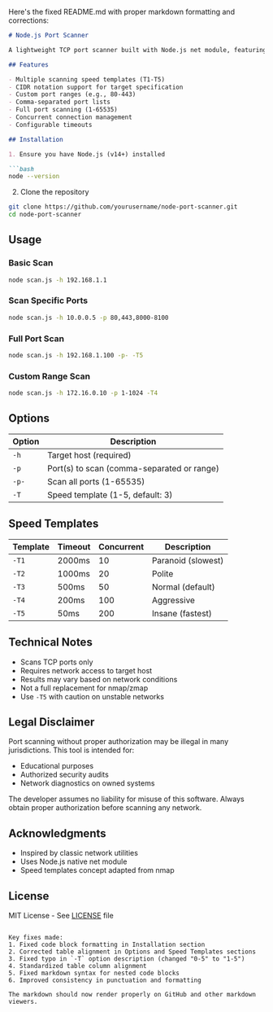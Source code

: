 Here's the fixed README.md with proper markdown formatting and corrections:

```markdown
# Node.js Port Scanner

A lightweight TCP port scanner built with Node.js net module, featuring configurable scanning speeds and port ranges.

## Features

- Multiple scanning speed templates (T1-T5)
- CIDR notation support for target specification
- Custom port ranges (e.g., 80-443)
- Comma-separated port lists
- Full port scanning (1-65535)
- Concurrent connection management
- Configurable timeouts

## Installation

1. Ensure you have Node.js (v14+) installed

```bash
node --version
```

2. Clone the repository

```bash
git clone https://github.com/yourusername/node-port-scanner.git
cd node-port-scanner
```

## Usage

### Basic Scan

```bash
node scan.js -h 192.168.1.1
```

### Scan Specific Ports

```bash
node scan.js -h 10.0.0.5 -p 80,443,8000-8100
```

### Full Port Scan

```bash
node scan.js -h 192.168.1.100 -p- -T5
```

### Custom Range Scan

```bash
node scan.js -h 172.16.0.10 -p 1-1024 -T4
```

## Options

| Option | Description                                  |
|--------|----------------------------------------------|
| `-h`   | Target host (required)                       |
| `-p`   | Port(s) to scan (comma-separated or range)   |
| `-p-`  | Scan all ports (1-65535)                     |
| `-T`   | Speed template (1-5, default: 3)             |

## Speed Templates

| Template | Timeout | Concurrent | Description               |
|----------|---------|------------|---------------------------|
| `-T1`    | 2000ms  | 10         | Paranoid (slowest)        |
| `-T2`    | 1000ms  | 20         | Polite                    |
| `-T3`    | 500ms   | 50         | Normal (default)          |
| `-T4`    | 200ms   | 100        | Aggressive                |
| `-T5`    | 50ms    | 200        | Insane (fastest)          |

## Technical Notes

- Scans TCP ports only
- Requires network access to target host
- Results may vary based on network conditions
- Not a full replacement for nmap/zmap
- Use `-T5` with caution on unstable networks

## Legal Disclaimer

Port scanning without proper authorization may be illegal in many jurisdictions. This tool is intended for:

- Educational purposes
- Authorized security audits
- Network diagnostics on owned systems

The developer assumes no liability for misuse of this software. Always obtain proper authorization before scanning any network.

## Acknowledgments

- Inspired by classic network utilities
- Uses Node.js native net module
- Speed templates concept adapted from nmap

## License

MIT License - See [LICENSE](LICENSE) file
```

Key fixes made:
1. Fixed code block formatting in Installation section
2. Corrected table alignment in Options and Speed Templates sections
3. Fixed typo in `-T` option description (changed "0-5" to "1-5")
4. Standardized table column alignment
5. Fixed markdown syntax for nested code blocks
6. Improved consistency in punctuation and formatting

The markdown should now render properly on GitHub and other markdown viewers.